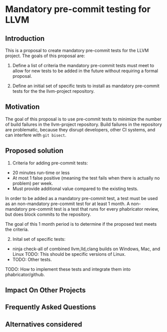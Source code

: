 # Mandatory pre-commit testing for LLVM

## Introduction

This is a proposal to create mandatory pre-commit tests for the LLVM project.  The goals
of this proposal are:

1. Define a list of criteria the mandatory pre-commit tests must meet to allow
   for new tests to be added in the future without requiring a formal proposal.

2. Define an initial set of specific tests to install as mandatory pre-commit
   tests for the the llvm-project repository.


## Motivation

The goal of this proposal is to use pre-commit tests to minimize the number of
build failures in the llvm-project repository.  Build failures in the repository
are problematic, because they disrupt developers, other CI systems, and can
interfere with `git bisect`.


## Proposed solution

1. Criteria for adding pre-commit tests:

* 20 minutes run-time or less
* At most 1 false positive (meaning the test fails when there is actually no
  problem) per week.
* Must provide additional value compared to the existing tests.

In order to be added as a mandatory pre-commit test, a test must be
used as an non-mandatory pre-commit test for at least 1 month. A
non-mandatory pre-commit test is a test that runs for every
phabricator review, but does block commits to the repository.

The goal of this 1 month period is to determine if the proposed test
meets the criteria.

2. Inital set of specific tests:

* ninja check-all of combined llvm,lld,clang builds on Windows, Mac, and Linux
  TODO: This should be specific versions of Linux.
* TODO: Other tests.


TODO: How to implement these tests and integrate them into phabricator/github.

## Impact On Other Projects

## Frequently Asked Questions

## Alternatives considered

